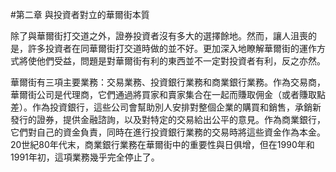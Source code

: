 #第二章 與投資者對立的華爾街本質

除了與華爾街打交道之外，證券投資者沒有多大的選擇餘地。然而，讓人沮喪的是，許多投資者在同華爾街打交道時做的並不好。更加深入地瞭解華爾街的運作方式將使他們受益，問題是對華爾街有利的東西並不一定對投資者有利，反之亦然。

華爾街有三項主要業務：交易業務、投資銀行業務和商業銀行業務。作為交易商，華爾街公司是代理商，它們通過將買家和賣家集合在一起而賺取佣金（或者賺取點差）。作為投資銀行，這些公司會幫助別人安排對整個企業的購買和銷售，承銷新發行的證券，提供金融諮詢，以及對特定的交易給出公平的意見。作為商業銀行，它們對自己的資金負責，同時在進行投資銀行業務的交易時將這些資金作為本金。20世紀80年代末，商業銀行業務在華爾街中的重要性與日俱增，但在1990年和1991年初，這項業務幾乎完全停止了。

